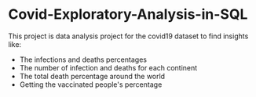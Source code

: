 # Covid-Exploratory-Analysis-in-SQL
This project is data analysis project for the covid19 dataset to find insights like:
- The infections and deaths percentages
- The number of infection and deaths for each continent
- The total death percentage around the world
- Getting the vaccinated people's percentage
